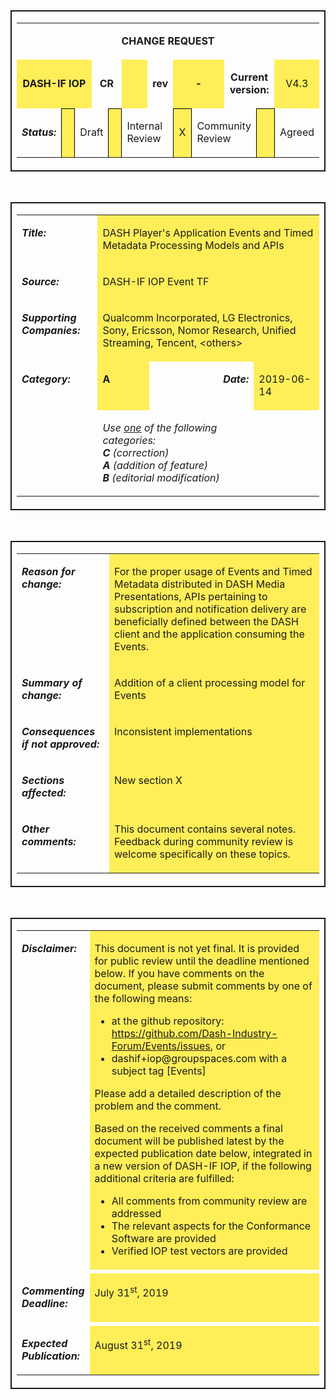 <table border=1 cellspacing=0 cellpadding=0  style='border-collapse:collapse;border:none'>
    <tr>
        <td width=790 valign=top style='border:solid 1.5pt'>
            <table border="0" cellspacing="4" cellpadding="4" width="786">
                    <tr style= "height: 20px;">
                        <td border="0"  colspan="15" valign="top"><p align="center"><strong>CHANGE REQUEST</strong></p></td>
                    </tr>
                    <tr style= "height: 10px;">
                        <td style= "height: 10px;" colspan="4" bgcolor="#FFEE58"><p align="center"><strong> DASH-IF IOP</strong></p></td> 
                        <td style= "height: 10px;" colspan="2"><p align="center"><strong>CR</strong></p></td>
                        <td style= "height: 10px;" width="60" bgcolor="#FFEE58"></td>
                        <td style= "height: 10px;"><p align="center"><strong>rev</strong></p></td>
                        <td colspan="2" bgcolor="#FFEE58"><p align="center"><strong>-</strong></p></td>
                        <td style= "height: 10px;" colspan="3"><p align="center"><strong>Current version:</strong> </p></td>
                        <td style= "height: 10px;" colspan="2" bgcolor="#FFEE58"> <p align="center"> V4.3</p></td>
                    </tr>
                    <tr height= "%10"> </tr>
                    <tr>
                        <td colspan = "2" valign="middle"><p><strong><em>Status: </em></strong></p></td>
                        <td style="border: 1px solid black"  width="20" valign="middle" bgcolor="#FFEE58"> 
                        </td>
                        <td colspan = "2" valign="middle"><p>Draft</p> </td>
                        <td style="border: 1px solid black" width="20" valign="middle" bgcolor="#FFEE58"></td>
                        <td colspan = "2" valign="top"><p>Internal Review</p></td>
                        <td  style="border: 1px solid black" width="20" valign="middle" bgcolor="#FFEE58"><p align="center">X</p></td>
                        <td colspan = "2" valign="top"><p>Community Review</p> </td>
                        <td style="border: 1px solid black" width="20" valign="middle" bgcolor="#FFEE58"> </td>
                        <td colspan = "3" valign="middle"><p>Agreed</p></td>
                    </tr>
                    <tr height= "%10"> </tr>
            </table>
        </td>
    </tr>
</table>
<br>
<table border=1 cellspacing=0 cellpadding=0  style='border-collapse:collapse;border:none'>
    <tr>
        <td width=790 valign=top style='border:solid 1.5pt'>
            <table border="0" cellspacing="4" cellpadding="4" width="786">
                <tr>
                    <td colspan="4" valign="top">
                        <p>
                            <strong><em>Title: </em></strong>
                        </p>
                    </td>
                    <td colspan="17" valign="top" bgcolor="#FFEE58">
                        <p>
                            DASH Player's Application Events and Timed Metadata Processing Models and APIs
                        </p>
                    </td>
                </tr>
                <tr height= "%10"> </tr>
                <tr>
                    <td colspan="4" valign="top">
                        <p>
                            <strong><em>Source:</em></strong>
                        </p>
                    </td>
                    <td colspan="17" valign="top" bgcolor="#FFEE58">
                        <p>
                            DASH-IF IOP Event TF
                        </p>
                    </td>
                </tr>
                <tr height= "%10"> </tr>
                <tr>
                    <td colspan="4" valign="top">
                        <p>
                            <strong><em>Supporting Companies:</em></strong>
                        </p>
                    </td>
                    <td colspan="17" valign="top" bgcolor="#FFEE58">
                        <p>
                            Qualcomm Incorporated, LG Electronics, Sony, Ericsson,
                            Nomor Research, Unified Streaming, Tencent, &lt;others&gt;
                        </p>
                    </td>
                </tr>
                <tr height= "%10"> </tr>
                <tr>
                    <td colspan="4" valign="top">
                        <p>
                            <strong><em>Category:</em></strong>
                        </p>
                    </td>
                    <td valign="top" bgcolor="#FFEE58">
                        <p>
                            <strong>A</strong>
                        </p>
                    </td>
                    <td  colspan="9" valign="top">
                    </td>
                    <td  colspan="3" valign="top">
                        <p align="right">
                            <strong><em>Date:</em></strong>
                        </p>
                    </td>
                    <td colspan="4" valign="top" bgcolor="#FFEE58">
                        <p>
                            2019-06-14
                        </p>
                    </td>
                </tr>
                <tr>
                    <td colspan="4" valign="top">
                    </td>
                    <td  colspan="11" valign="top">
                        <p>
                            <em>
                                Use <u>one</u> of the following categories:
                                <strong>
                                    <br/>
                                    C
                                </strong>
                                (correction)
                                <br/>
                                <strong>A</strong>
                                (addition of feature)
                                <br/>
                                <strong>B</strong>
                                (editorial modification)
                            </em>
                        </p>
                    </td>
                    <td colspan="6" valign="top"></td>
                </tr>
                <tr height= "%10"> </tr>
                </table>
        </td>
    </tr>
</table>
<br>
<table border=1 cellspacing=0 cellpadding=0  style='border-collapse:collapse;border:none'>
    <tr>
        <td width=790 valign=top style='border:solid 1.5pt'>
            <table border="0" cellspacing="4" cellpadding="4" width="786">
                <tr>
                    <td  width= "100" colspan="5" valign="top">
                        <p>
                            <strong><em>Reason for change:</em></strong>
                        </p>
                    </td>
                    <td colspan="16" valign="top" bgcolor="#FFEE58">
                        <p>
                            For the proper usage of Events and Timed Metadata
                            distributed in DASH Media Presentations, APIs pertaining to
                            subscription and notification delivery are beneficially
                            defined between the DASH client and the application
                            consuming the Events.
                        </p>
                    </td>
                </tr>
                <tr height= "%10"> </tr>
                <tr>
                    <td  colspan="5" valign="top" >
                        <p>
                            <strong><em>Summary of change:</em></strong>
                        </p>
                    </td>
                    <td colspan="16" valign="top" bgcolor="#FFEE58">
                        <p>
                            Addition of a client processing model for Events
                        </p>
                    </td>
                </tr>
                <tr height= "%10"> </tr>
                <tr>
                    <td colspan="5" valign="top">
                        <p>
                            <strong><em>Consequences if not approved:</em></strong>
                        </p>
                    </td>
                    <td colspan="16" valign="top" bgcolor="#FFEE58">
                        <p>
                            Inconsistent implementations
                        </p>
                    </td>
                </tr>
                <tr height= "%10"> </tr>
                <tr>
                    <td colspan="5" valign="top">
                        <p>
                            <strong><em>Sections affected:</em></strong>
                        </p>
                    </td>
                    <td colspan="16" valign="top" bgcolor="#FFEE58">
                        <p>
                            New section X
                        </p>
                    </td>
                </tr>
                <tr height= "%10"> </tr>
                <tr>
                    <td colspan="5" valign="top">
                        <p>
                            <strong><em>Other comments:</em></strong>
                        </p>
                    </td>
                    <td colspan="16" valign="top" bgcolor="#FFEE58">
                        <p>
                            This document contains several notes. Feedback during
                            community review is welcome specifically on these topics.
                        </p>
                    </td>
                </tr>
            </table>
        </td>
    </tr>
</table>
<br>
<table border=1 cellspacing=0 cellpadding=0  style='border-collapse:collapse;border:none'>
    <tr>
        <td width=790 valign=top style='border:solid 1.5pt'>
            <table border="0" cellspacing="4" cellpadding="4" width="786">
                <tr>
                    <td width= "100" valign="top">
                        <p>
                            <strong><em>Disclaimer:</em></strong>
                        </p>
                    </td>
                    <td valign="top" bgcolor="#FFEE58">
                        <p>
                            This document is not yet final. It is provided for public
                            review until the deadline mentioned below. If you have
                            comments on the document, please submit comments by one of
                            the following means: 
                            <ul>
                                <li> at the github repository: <a href="https://github.com/Dash-Industry-Forum/Events/issues">https://github.com/Dash-Industry-Forum/Events/issues</a>, or </li>
                                <li> dashif+iop@groupspaces.com with a subject tag [Events] </li>
                            </ul>
                        </p>
                        <p> Please add a detailed description of the problem and the
                            comment.
                       </p>
                        <p>
                            Based on the received comments a final document will be
                            published latest by the expected publication date below,
                            integrated in a new version of DASH-IF IOP, if the following
                            additional criteria are fulfilled:
                           <ul>
                                <li> All comments from community review are addressed</li>
                                <li> The relevant aspects for the Conformance Software are
                            provided </li>
                                <li> Verified IOP test vectors are provided</li>
                            </ul> 
                        </p>
                    </td>
                </tr>
                <tr> <td  colspan= 2> </td></tr>
                <tr>
                    <td valign="top">
                        <p>
                            <strong><em>Commenting Deadline:</em></strong>
                        </p>
                    </td>
                    <td width="492" valign="top" bgcolor="#FFEE58">
                        <p>
                            July 31<sup>st</sup>, 2019
                        </p>
                    </td>
                </tr>
                <tr> <td colspan= 2> </td></tr>
                <tr>
                    <td valign="top">
                        <p>
                            <strong><em>Expected Publication:</em></strong>
                        </p>
                    </td>
                    <td valign="top" bgcolor="#FFEE58">
                        <p>
                            August 31<sup>st</sup>, 2019
                        </p>
                    </td>
                </tr>
            </table>
        </td>
    </tr>
</table>


